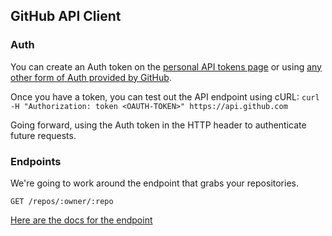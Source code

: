 ## GitHub API Client

### Auth

You can create an Auth token on the [personal API tokens page](https://github.com/blog/1509-personal-api-tokens) or using [any other form of Auth provided by GitHub](https://developer.github.com/v3/#authentication).

Once you have a token, you can test out the API endpoint using cURL: 
`curl -H "Authorization: token <OAUTH-TOKEN>" https://api.github.com`

Going forward, using the Auth token in the HTTP header to authenticate future requests.

### Endpoints

We're going to work around the endpoint that grabs your repositories.

`GET /repos/:owner/:repo`

[Here are the docs for the endpoint](https://developer.github.com/v3/repos/#get)

